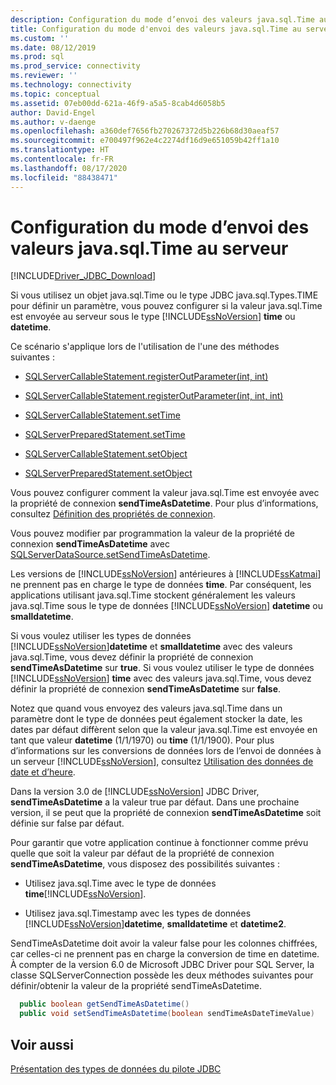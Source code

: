 ```yaml
---
description: Configuration du mode d’envoi des valeurs java.sql.Time au serveur
title: Configuration du mode d'envoi des valeurs java.sql.Time au serveur | Microsoft Docs
ms.custom: ''
ms.date: 08/12/2019
ms.prod: sql
ms.prod_service: connectivity
ms.reviewer: ''
ms.technology: connectivity
ms.topic: conceptual
ms.assetid: 07eb00dd-621a-46f9-a5a5-8cab4d6058b5
author: David-Engel
ms.author: v-daenge
ms.openlocfilehash: a360def7656fb270267372d5b226b68d30aeaf57
ms.sourcegitcommit: e700497f962e4c2274df16d9e651059b42ff1a10
ms.translationtype: HT
ms.contentlocale: fr-FR
ms.lasthandoff: 08/17/2020
ms.locfileid: "88438471"
---
```

# <a name="configuring-how-javasqltime-values-are-sent-to-the-server"></a>Configuration du mode d’envoi des valeurs java.sql.Time au serveur
[!INCLUDE[Driver_JDBC_Download](../../includes/driver_jdbc_download.md)]

  Si vous utilisez un objet java.sql.Time ou le type JDBC java.sql.Types.TIME pour définir un paramètre, vous pouvez configurer si la valeur java.sql.Time est envoyée au serveur sous le type [!INCLUDE[ssNoVersion](../../includes/ssnoversion-md.md)] **time** ou **datetime**.  
  
 Ce scénario s'applique lors de l'utilisation de l'une des méthodes suivantes :  
  
-   [SQLServerCallableStatement.registerOutParameter(int, int)](../../connect/jdbc/reference/registeroutparameter-method-int-int.md)  
  
-   [SQLServerCallableStatement.registerOutParameter(int, int, int)](../../connect/jdbc/reference/registeroutparameter-method-int-int-int.md)  
  
-   [SQLServerCallableStatement.setTime](../../connect/jdbc/reference/settime-method-sqlservercallablestatement.md)  
  
-   [SQLServerPreparedStatement.setTime](../../connect/jdbc/reference/settime-method-sqlserverpreparedstatement.md)  
  
-   [SQLServerCallableStatement.setObject](../../connect/jdbc/reference/setobject-method-sqlservercallablestatement.md)  
  
-   [SQLServerPreparedStatement.setObject](../../connect/jdbc/reference/setobject-method-sqlserverpreparedstatement.md)  
  
 Vous pouvez configurer comment la valeur java.sql.Time est envoyée avec la propriété de connexion **sendTimeAsDatetime**. Pour plus d’informations, consultez [Définition des propriétés de connexion](../../connect/jdbc/setting-the-connection-properties.md).  
  
 Vous pouvez modifier par programmation la valeur de la propriété de connexion **sendTimeAsDatetime** avec [SQLServerDataSource.setSendTimeAsDatetime](../../connect/jdbc/reference/setsendtimeasdatetime-method-sqlserverdatasource.md).  
  
 Les versions de [!INCLUDE[ssNoVersion](../../includes/ssnoversion-md.md)] antérieures à [!INCLUDE[ssKatmai](../../includes/sskatmai_md.md)] ne prennent pas en charge le type de données **time**. Par conséquent, les applications utilisant java.sql.Time stockent généralement les valeurs java.sql.Time sous le type de données [!INCLUDE[ssNoVersion](../../includes/ssnoversion-md.md)] **datetime** ou **smalldatetime**.  
  
 Si vous voulez utiliser les types de données [!INCLUDE[ssNoVersion](../../includes/ssnoversion-md.md)]**datetime** et **smalldatetime** avec des valeurs java.sql.Time, vous devez définir la propriété de connexion **sendTimeAsDatetime** sur **true**. Si vous voulez utiliser le type de données [!INCLUDE[ssNoVersion](../../includes/ssnoversion-md.md)] **time** avec des valeurs java.sql.Time, vous devez définir la propriété de connexion **sendTimeAsDatetime** sur **false**.  
  
 Notez que quand vous envoyez des valeurs java.sql.Time dans un paramètre dont le type de données peut également stocker la date, les dates par défaut diffèrent selon que la valeur java.sql.Time est envoyée en tant que valeur **datetime** (1/1/1970) ou **time** (1/1/1900). Pour plus d’informations sur les conversions de données lors de l’envoi de données à un serveur [!INCLUDE[ssNoVersion](../../includes/ssnoversion-md.md)], consultez [Utilisation des données de date et d’heure](https://go.microsoft.com/fwlink/?LinkID=145211).  
  
 Dans la version 3.0 de [!INCLUDE[ssNoVersion](../../includes/ssnoversion-md.md)] JDBC Driver, **sendTimeAsDatetime** a la valeur true par défaut. Dans une prochaine version, il se peut que la propriété de connexion **sendTimeAsDatetime** soit définie sur false par défaut.  
  
 Pour garantir que votre application continue à fonctionner comme prévu quelle que soit la valeur par défaut de la propriété de connexion **sendTimeAsDatetime**, vous disposez des possibilités suivantes :  
  
-   Utilisez java.sql.Time avec le type de données **time**[!INCLUDE[ssNoVersion](../../includes/ssnoversion-md.md)].  
  
-   Utilisez java.sql.Timestamp avec les types de données [!INCLUDE[ssNoVersion](../../includes/ssnoversion-md.md)]**datetime**, **smalldatetime** et **datetime2**.  
  
SendTimeAsDatetime doit avoir la valeur false pour les colonnes chiffrées, car celles-ci ne prennent pas en charge la conversion de time en datetime. À compter de la version 6.0 de Microsoft JDBC Driver pour SQL Server, la classe SQLServerConnection possède les deux méthodes suivantes pour définir/obtenir la valeur de la propriété sendTimeAsDatetime.

```java
  public boolean getSendTimeAsDatetime()
  public void setSendTimeAsDatetime(boolean sendTimeAsDateTimeValue)
```
  
## <a name="see-also"></a>Voir aussi
 [Présentation des types de données du pilote JDBC](../../connect/jdbc/understanding-the-jdbc-driver-data-types.md)  
  
  
